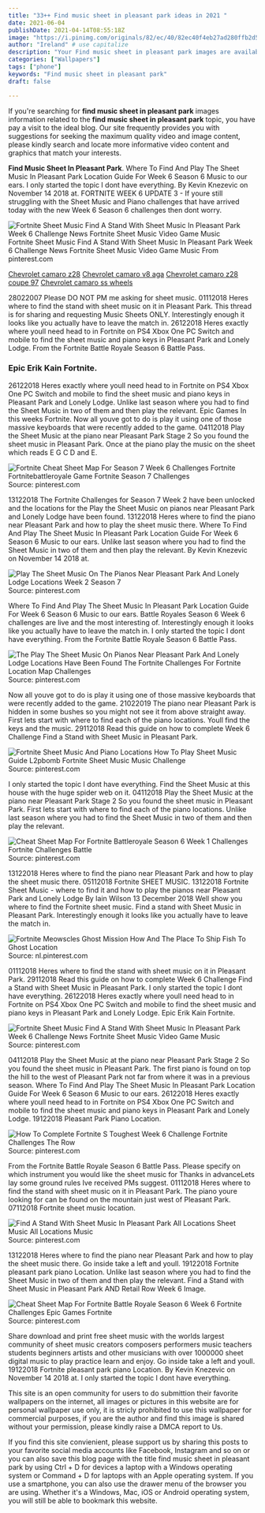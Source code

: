 ```yaml
---
title: "33++ Find music sheet in pleasant park ideas in 2021 "
date: 2021-06-04
publishDate: 2021-04-14T08:55:18Z
image: "https://i.pinimg.com/originals/82/ec/40/82ec40f4eb27ad280ffb2d5179588586.jpg"
author: "Ireland" # use capitalize
description: "Your Find music sheet in pleasant park images are available in this site. Find music sheet in pleasant park are a topic that is being searched for and liked by netizens now. You can Get the Find music sheet in pleasant park files here. Get all royalty-free images."
categories: ["Wallpapers"]
tags: ["phone"]
keywords: "Find music sheet in pleasant park"
draft: false

---
```


If you're searching for **find music sheet in pleasant park** images information related to the **find music sheet in pleasant park** topic, you have pay a visit to the ideal  blog.  Our site frequently  provides you with  suggestions  for seeking  the maximum  quality video and image  content, please kindly search and locate more informative video content and graphics  that match your interests.

**Find Music Sheet In Pleasant Park**. Where To Find And Play The Sheet Music In Pleasant Park Location Guide For Week 6 Season 6 Music to our ears. I only started the topic I dont have everything. By Kevin Knezevic on November 14 2018 at. FORTNITE WEEK 6 UPDATE 3 - If youre still struggling with the Sheet Music and Piano challenges that have arrived today with the new Week 6 Season 6 challenges then dont worry.

![Fortnite Sheet Music Find A Stand With Sheet Music In Pleasant Park Week 6 Challenge News Fortnite Sheet Music Video Game Music](https://i.pinimg.com/474x/cc/bd/b1/ccbdb1b3db993f86001bc3cb8ba7dc81.jpg "Fortnite Sheet Music Find A Stand With Sheet Music In Pleasant Park Week 6 Challenge News Fortnite Sheet Music Video Game Music")
Fortnite Sheet Music Find A Stand With Sheet Music In Pleasant Park Week 6 Challenge News Fortnite Sheet Music Video Game Music From pinterest.com

[Chevrolet camaro z28](/chevrolet-camaro-z28/)
[Chevrolet camaro v8 aga](/chevrolet-camaro-v8-aga/)
[Chevrolet camaro z28 coupe 97](/chevrolet-camaro-z28-coupe-97/)
[Chevrolet camaro ss wheels](/chevrolet-camaro-ss-wheels/)

28022007 Please DO NOT PM me asking for sheet music. 01112018 Heres where to find the stand with sheet music on it in Pleasant Park. This thread is for sharing and requesting Music Sheets ONLY. Interestingly enough it looks like you actually have to leave the match in. 26122018 Heres exactly where youll need head to in Fortnite on PS4 Xbox One PC Switch and mobile to find the sheet music and piano keys in Pleasant Park and Lonely Lodge. From the Fortnite Battle Royale Season 6 Battle Pass.

### Epic Erik Kain Fortnite.

26122018 Heres exactly where youll need head to in Fortnite on PS4 Xbox One PC Switch and mobile to find the sheet music and piano keys in Pleasant Park and Lonely Lodge. Unlike last season where you had to find the Sheet Music in two of them and then play the relevant. Epic Games In this weeks Fortnite. Now all youve got to do is play it using one of those massive keyboards that were recently added to the game. 04112018 Play the Sheet Music at the piano near Pleasant Park Stage 2 So you found the sheet music in Pleasant Park. Once at the piano play the music on the sheet which reads E G C D and E.


![Fortnite Cheat Sheet Map For Season 7 Week 6 Challenges Fortnite Fortnitebattleroyale Game Fortnite Season 7 Challenges](https://i.pinimg.com/originals/38/df/9f/38df9f753716b9f7bb818a0025a9879a.jpg "Fortnite Cheat Sheet Map For Season 7 Week 6 Challenges Fortnite Fortnitebattleroyale Game Fortnite Season 7 Challenges")
Source: pinterest.com

13122018 The Fortnite Challenges for Season 7 Week 2 have been unlocked and the locations for the Play the Sheet Music on pianos near Pleasant Park and Lonely Lodge have been found. 13122018 Heres where to find the piano near Pleasant Park and how to play the sheet music there. Where To Find And Play The Sheet Music In Pleasant Park Location Guide For Week 6 Season 6 Music to our ears. Unlike last season where you had to find the Sheet Music in two of them and then play the relevant. By Kevin Knezevic on November 14 2018 at.

![Play The Sheet Music On The Pianos Near Pleasant Park And Lonely Lodge Locations Week 2 Season 7](https://i.pinimg.com/600x315/d2/5d/30/d25d30bddb03850c7d69e65faa7db25d.jpg "Play The Sheet Music On The Pianos Near Pleasant Park And Lonely Lodge Locations Week 2 Season 7")
Source: pinterest.com

Where To Find And Play The Sheet Music In Pleasant Park Location Guide For Week 6 Season 6 Music to our ears. Battle Royales Season 6 Week 6 challenges are live and the most interesting of. Interestingly enough it looks like you actually have to leave the match in. I only started the topic I dont have everything. From the Fortnite Battle Royale Season 6 Battle Pass.

![The Play The Sheet Music On Pianos Near Pleasant Park And Lonely Lodge Locations Have Been Found The Fortnite Challenges For Fortnite Location Map Challenges](https://i.pinimg.com/originals/46/c2/58/46c258a1fdd6dc014537d285307479ca.jpg "The Play The Sheet Music On Pianos Near Pleasant Park And Lonely Lodge Locations Have Been Found The Fortnite Challenges For Fortnite Location Map Challenges")
Source: pinterest.com

Now all youve got to do is play it using one of those massive keyboards that were recently added to the game. 21022019 The piano near Pleasant Park is hidden in some bushes so you might not see it from above straight away. First lets start with where to find each of the piano locations. Youll find the keys and the music. 29112018 Read this guide on how to complete Week 6 Challenge Find a Stand with Sheet Music in Pleasant Park.

![Fortnite Sheet Music And Piano Locations How To Play Sheet Music Guide L2pbomb Fortnite Sheet Music Music Challenge](https://i.pinimg.com/originals/e3/52/1c/e3521ccc453ecea21cc82571d8378da5.jpg "Fortnite Sheet Music And Piano Locations How To Play Sheet Music Guide L2pbomb Fortnite Sheet Music Music Challenge")
Source: pinterest.com

I only started the topic I dont have everything. Find the Sheet Music at this house with the huge spider web on it. 04112018 Play the Sheet Music at the piano near Pleasant Park Stage 2 So you found the sheet music in Pleasant Park. First lets start with where to find each of the piano locations. Unlike last season where you had to find the Sheet Music in two of them and then play the relevant.

![Cheat Sheet Map For Fortnite Battleroyale Season 6 Week 1 Challenges Fortnite Challenges Battle](https://i.pinimg.com/originals/f9/5a/1f/f95a1f5c2e4e9924b6ab69d66ab06f23.jpg "Cheat Sheet Map For Fortnite Battleroyale Season 6 Week 1 Challenges Fortnite Challenges Battle")
Source: pinterest.com

13122018 Heres where to find the piano near Pleasant Park and how to play the sheet music there. 05112018 Fortnite SHEET MUSIC. 13122018 Fortnite Sheet Music - where to find it and how to play the pianos near Pleasant Park and Lonely Lodge By Iain Wilson 13 December 2018 Well show you where to find the Fortnite sheet music. Find a stand with Sheet Music in Pleasant Park. Interestingly enough it looks like you actually have to leave the match in.

![Fortnite Meowscles Ghost Mission How And The Place To Ship Fish To Ghost Location](https://i.pinimg.com/originals/bc/89/1f/bc891f4bde77c58f8c79ee3238332adb.jpg "Fortnite Meowscles Ghost Mission How And The Place To Ship Fish To Ghost Location")
Source: nl.pinterest.com

01112018 Heres where to find the stand with sheet music on it in Pleasant Park. 29112018 Read this guide on how to complete Week 6 Challenge Find a Stand with Sheet Music in Pleasant Park. I only started the topic I dont have everything. 26122018 Heres exactly where youll need head to in Fortnite on PS4 Xbox One PC Switch and mobile to find the sheet music and piano keys in Pleasant Park and Lonely Lodge. Epic Erik Kain Fortnite.

![Fortnite Sheet Music Find A Stand With Sheet Music In Pleasant Park Week 6 Challenge News Fortnite Sheet Music Video Game Music](https://i.pinimg.com/474x/cc/bd/b1/ccbdb1b3db993f86001bc3cb8ba7dc81.jpg "Fortnite Sheet Music Find A Stand With Sheet Music In Pleasant Park Week 6 Challenge News Fortnite Sheet Music Video Game Music")
Source: pinterest.com

04112018 Play the Sheet Music at the piano near Pleasant Park Stage 2 So you found the sheet music in Pleasant Park. The first piano is found on top the hill to the west of Pleasant Park not far from where it was in a previous season. Where To Find And Play The Sheet Music In Pleasant Park Location Guide For Week 6 Season 6 Music to our ears. 26122018 Heres exactly where youll need head to in Fortnite on PS4 Xbox One PC Switch and mobile to find the sheet music and piano keys in Pleasant Park and Lonely Lodge. 19122018 Pleasant Park Piano Location.

![How To Complete Fortnite S Toughest Week 6 Challenge Fortnite Challenges The Row](https://i.pinimg.com/originals/e1/28/cd/e128cdeff76faa4504c4d50222f482a4.png "How To Complete Fortnite S Toughest Week 6 Challenge Fortnite Challenges The Row")
Source: pinterest.com

From the Fortnite Battle Royale Season 6 Battle Pass. Please specify on which instrument you would like the sheet music for Thanks in advanceLets lay some ground rules Ive received PMs suggest. 01112018 Heres where to find the stand with sheet music on it in Pleasant Park. The piano youre looking for can be found on the mountain just west of Pleasant Park. 07112018 Fortnite sheet music location.

![Find A Stand With Sheet Music In Pleasant Park All Locations Sheet Music All Locations Music](https://i.ytimg.com/vi/tTRbBdmv1QA/maxresdefault.jpg "Find A Stand With Sheet Music In Pleasant Park All Locations Sheet Music All Locations Music")
Source: pinterest.com

13122018 Heres where to find the piano near Pleasant Park and how to play the sheet music there. Go inside take a left and youll. 19122018 Fortnite pleasant park piano Location. Unlike last season where you had to find the Sheet Music in two of them and then play the relevant. Find a Stand with Sheet Music in Pleasant Park AND Retail Row Week 6 Image.

![Cheat Sheet Map For Fortnite Battle Royale Season 6 Week 6 Fortnite Challenges Epic Games Fortnite](https://i.pinimg.com/originals/82/ec/40/82ec40f4eb27ad280ffb2d5179588586.jpg "Cheat Sheet Map For Fortnite Battle Royale Season 6 Week 6 Fortnite Challenges Epic Games Fortnite")
Source: pinterest.com

Share download and print free sheet music with the worlds largest community of sheet music creators composers performers music teachers students beginners artists and other musicians with over 1000000 sheet digital music to play practice learn and enjoy. Go inside take a left and youll. 19122018 Fortnite pleasant park piano Location. By Kevin Knezevic on November 14 2018 at. I only started the topic I dont have everything.

This site is an open community for users to do submittion their favorite wallpapers on the internet, all images or pictures in this website are for personal wallpaper use only, it is stricly prohibited to use this wallpaper for commercial purposes, if you are the author and find this image is shared without your permission, please kindly raise a DMCA report to Us.

If you find this site convienient, please support us by sharing this posts to your favorite social media accounts like Facebook, Instagram and so on or you can also save this blog page with the title find music sheet in pleasant park by using Ctrl + D for devices a laptop with a Windows operating system or Command + D for laptops with an Apple operating system. If you use a smartphone, you can also use the drawer menu of the browser you are using. Whether it's a Windows, Mac, iOS or Android operating system, you will still be able to bookmark this website.
